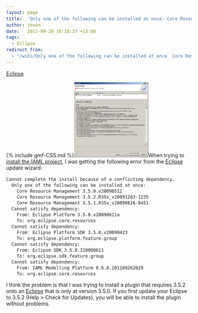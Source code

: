 ```yaml
---
layout: page
title:  'Only one of the following can be installed at once: Core Resource Management'
author: jevon
date:   2011-09-26 16:18:37 +13:00
tags:
  - Eclipse
redirect_from:
  - "/wiki/Only one of the following can be installed at once  Core Resource Management"
---
```


[Eclipse](Eclipse.md)

{% include gmf-CSS.md %}<img src="/img/gmf/eclipse-crm.png" class="gmf" style="max-width: 40%;">When trying to <a href="http://code.google.com/p/iaml/wiki/Installation">install the IAML project</a>, I was getting the following error from the [Eclipse](Eclipse.md) update wizard:

```
Cannot complete the install because of a conflicting dependency.
  Only one of the following can be installed at once:
    Core Resource Management 3.5.0.v20090512
    Core Resource Management 3.5.2.R35x_v20091203-1235
    Core Resource Management 3.5.1.R35x_v20090826-0451
  Cannot satisfy dependency:
    From: Eclipse Platform 3.5.0.v20090611a
    To: org.eclipse.core.resources
  Cannot satisfy dependency:
    From: Eclipse Platform SDK 3.5.0.v20090423
    To: org.eclipse.platform.feature.group
  Cannot satisfy dependency:
    From: Eclipse SDK 3.5.0.I20090611
    To: org.eclipse.sdk.feature.group
  Cannot satisfy dependency:
    From: IAML Modelling Platform 0.6.0.201109262029
    To: org.eclipse.core.resources
```

I think the problem is that I was trying to install a plugin that requires 3.5.2 onto an [Eclipse](Eclipse.md) that is only at version 3.5.0. If you first update your Eclipse to 3.5.2 (Help > Check for Updates), you will be able to install the plugin without problems.

